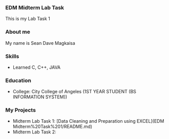 ### EDM Midterm Lab Task
This is my Lab Task 1
### About me
My name is Sean Dave Magkaisa
### Skills
- Learned C, C++, JAVA
### Education
- College: City College of Angeles (1ST YEAR STUDENT (BS INFORMATION SYSTEM))
 ### My Projects
 - Midterm Lab Task 1: [Data Cleaning and Preparation using EXCEL](EDM  Midterm%20Task%201/README.md)
 - Midterm Lab Task 2:
